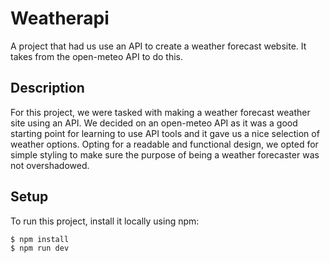 # Weatherapi
A project that had us use an API to create a weather forecast website. It takes from the open-meteo API to do this.

## Description

For this project, we were tasked with making a weather forecast weather site using an API. We decided on an open-meteo API
as it was a good starting point for learning to use API tools and it gave us a nice selection of weather options.
Opting for a readable and functional design, we opted for simple styling to make sure the purpose of being a weather forecaster
was not overshadowed.

## Setup
To run this project, install it locally using npm:

```
$ npm install
$ npm run dev
```


